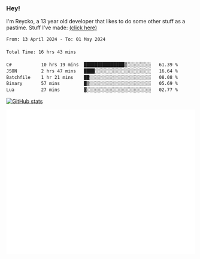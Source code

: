 ### Hey!
I'm Reycko, a 13 year old developer that likes to do some other stuff as a pastime.
Stuff I've made: [(click here)](https://pastebin.com/raw/QiNpEYja)

<!--START_SECTION:wakasection-->

```txt
From: 13 April 2024 - To: 01 May 2024

Total Time: 16 hrs 43 mins

C#           10 hrs 19 mins  ███████████████▒░░░░░░░░░   61.39 %
JSON         2 hrs 47 mins   ████░░░░░░░░░░░░░░░░░░░░░   16.64 %
Batchfile    1 hr 21 mins    ██░░░░░░░░░░░░░░░░░░░░░░░   08.08 %
Binary       57 mins         █▒░░░░░░░░░░░░░░░░░░░░░░░   05.69 %
Lua          27 mins         ▓░░░░░░░░░░░░░░░░░░░░░░░░   02.77 %
```

<!--END_SECTION:wakasection-->

[![GitHub stats](https://github-readme-stats.vercel.app/api?username=Reycko&show_icons=true&theme=dark&hide_title=true&count_private=true)](https://github.com/anuraghazra/github-readme-stats)

![Metrics](/github-metrics.svg)

